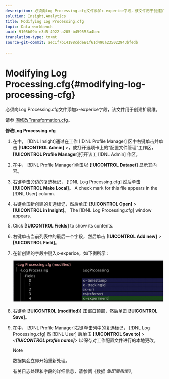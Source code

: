 ```yaml
---
description: 必须向Log Processing.cfg文件添加x-experice字段，该文件用于创建扩展维。
solution: Insight,Analytics
title: Modifying Log Processing.cfg
topic: Data workbench
uuid: 9105b09b-e3d5-4922-a205-b459553a4bec
translation-type: tm+mt
source-git-commit: aec1f7b14198cdde91f61d490a235022943bfedb

---
```



# Modifying Log Processing.cfg{#modifying-log-processing-cfg}

必须向Log Processing.cfg文件添加x-experice字段，该文件用于创建扩展维。

请参 [阅修改Transformation.cfg](../../../home/c-undst-ctrld-exp/c-vw-rslts/t-mod-trfmtn.md#task-d61b02853a82492c9a76e3c5fe8a3fb6)。

**修改Log Processing.cfg**

1. 在中， [!DNL Insight]通过在工作 [!DNL Profile Manager] 区中右键单击并单击 **[!UICONTROL Admin]** >，或打开选项卡上的“配置文件管理”工作区， **[!UICONTROL Profile Manager]**&#x200B;打开该工 [!DNL Admin] 作区。
1. 在中， [!DNL Profile Manager]单击以 **[!UICONTROL Dataset]** 显示其内容。
1. 右键单击旁边的复选标记， [!DNL Log Processing.cfg] 然后单击 **[!UICONTROL Make Local]**。 A check mark for this file appears in the [!DNL User] column.
1. 右键单击新创建的复选标记，然后单击 **[!UICONTROL Open]** > **[!UICONTROL in Insight]**。 The [!DNL Log Processing.cfg] window appears.
1. Click **[!UICONTROL Fields]** to show its contents.
1. 右键单击当前列表中的最后一个字段，然后单击 **[!UICONTROL Add new]** > **[!UICONTROL Field]**。
1. 在新创建的字段中键入x-experice，如下例所示：

   ![步骤信息](assets/logprocessing.png)

1. 右键单 **[!UICONTROL (modified)]** 击窗口顶部，然后单击 **[!UICONTROL Save]**。
1. 在中， [!DNL Profile Manager]右键单击列中的复选标记， [!DNL Log Processing.cfg] 然 [!DNL User] 后单击 **[!UICONTROL Save to]** > *&lt;**[!UICONTROL profile name]**>* 以保存对工作配置文件进行的本地更改。

   >[!NOTE]
   >
   >数据集会立即开始重新处理。

   有关日志处理和字段的详细信息，请参阅《数据 *集配置指南》*。

